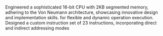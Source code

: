 Engineered a sophisticated 16-bit CPU with 2KB segmented memory, adhering to the Von Neumann architecture,
showcasing innovative design and implementation skills. for flexible and dynamic operation execution.
Designed a custom instruction set of 23 instructions, incorporating direct and indirect addressing modes
